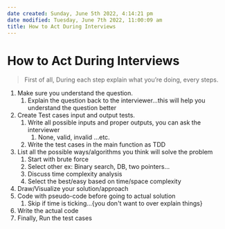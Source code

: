 ```yaml
---
date created: Sunday, June 5th 2022, 4:14:21 pm
date modified: Tuesday, June 7th 2022, 11:00:09 am
title: How to Act During Interviews
---
```


# How to Act During Interviews

>  First of all, During each step explain what you’re doing, every steps.
1. Make sure you understand the question.
	1. Explain the question back to the interviewer…this will help you understand the question better
2. Create Test cases input and output tests.
	1. Write all possible inputs and proper outputs, you can ask the interviewer
		1. None, valid, invalid …etc.
	2. Write the test cases in the main function as TDD
3. List all the possible ways/algorithms you think will solve the problem
	1. Start with brute force
	2. Select other ex: Binary search, DB, two pointers…
	3. Discuss time complexity analysis
	4. Select the best/easy based on time/space complexity
4. Draw/Visualize your solution/approach
5. Code with pseudo-code before going to actual solution
	1. Skip if time is ticking…{you don't want to over explain things}
6. Write the actual code
7. Finally, Run the test cases
